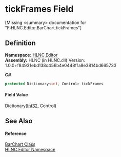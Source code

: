 # tickFrames Field


\[Missing &lt;summary&gt; documentation for "F:HLNC.Editor.BarChart.tickFrames"\]



## Definition
**Namespace:** <a href="N_HLNC_Editor">HLNC.Editor</a>  
**Assembly:** HLNC (in HLNC.dll) Version: 1.0.0+f84931ebd138c456b4e0448f1a8e3814bd665733

**C#**
``` C#
protected Dictionary<int, Control> tickFrames
```



#### Field Value
Dictionary(<a href="https://learn.microsoft.com/dotnet/api/system.int32" target="_blank" rel="noopener noreferrer">Int32</a>, Control)

## See Also


#### Reference
<a href="T_HLNC_Editor_BarChart">BarChart Class</a>  
<a href="N_HLNC_Editor">HLNC.Editor Namespace</a>  
